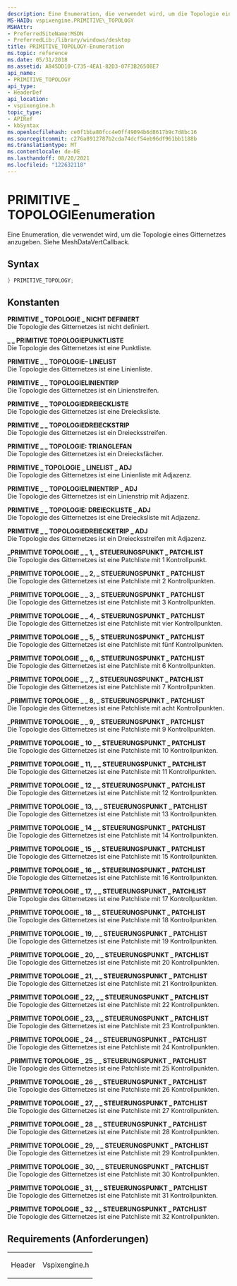 ```yaml
---
description: Eine Enumeration, die verwendet wird, um die Topologie eines Gitternetzes anzugeben. Siehe MeshDataVertCallback.
MS-HAID: vspixengine.PRIMITIVE\_TOPOLOGY
MSHAttr:
- PreferredSiteName:MSDN
- PreferredLib:/library/windows/desktop
title: PRIMITIVE_TOPOLOGY-Enumeration
ms.topic: reference
ms.date: 05/31/2018
ms.assetid: A845DD10-C735-4EA1-82D3-07F3B26508E7
api_name:
- PRIMITIVE_TOPOLOGY
api_type:
- HeaderDef
api_location:
- vspixengine.h
topic_type:
- APIRef
- kbSyntax
ms.openlocfilehash: ce0f1bba80fcc4e0ff49094b6d8617b9c7d8bc16
ms.sourcegitcommit: c276a8912787b2cda74dcf54eb96df961bb1188b
ms.translationtype: MT
ms.contentlocale: de-DE
ms.lasthandoff: 08/20/2021
ms.locfileid: "122632118"
---
```

# <a name="span-idvspixengineprimitive_topologyspanprimitive_topology-enumeration"></a><span id="vspixengine.primitive_topology"></span>PRIMITIVE \_ TOPOLOGIEenumeration

Eine Enumeration, die verwendet wird, um die Topologie eines Gitternetzes anzugeben. Siehe MeshDataVertCallback.

## <a name="syntax"></a>Syntax


```C++
} PRIMITIVE_TOPOLOGY;
```

## <a name="constants"></a>Konstanten

<span id="PRIMITIVE_TOPOLOGY_UNDEFINED"></span><span id="primitive_topology_undefined"></span>**PRIMITIVE \_ TOPOLOGIE \_ NICHT DEFINIERT**  
Die Topologie des Gitternetzes ist nicht definiert.

<span id="PRIMITIVE_TOPOLOGY_POINTLIST"></span><span id="primitive_topology_pointlist"></span>**\_ \_ PRIMITIVE TOPOLOGIEPUNKTLISTE**  
Die Topologie des Gitternetzes ist eine Punktliste.

<span id="PRIMITIVE_TOPOLOGY_LINELIST"></span><span id="primitive_topology_linelist"></span>**PRIMITIVE \_ \_ TOPOLOGIE– LINELIST**  
Die Topologie des Gitternetzes ist eine Linienliste.

<span id="PRIMITIVE_TOPOLOGY_LINESTRIP"></span><span id="primitive_topology_linestrip"></span>**PRIMITIVE \_ \_ TOPOLOGIELINIENTRIP**  
Die Topologie des Gitternetzes ist ein Linienstreifen.

<span id="PRIMITIVE_TOPOLOGY_TRIANGLELIST"></span><span id="primitive_topology_trianglelist"></span>**PRIMITIVE \_ \_ TOPOLOGIEDREIECKLISTE**  
Die Topologie des Gitternetzes ist eine Dreiecksliste.

<span id="PRIMITIVE_TOPOLOGY_TRIANGLESTRIP"></span><span id="primitive_topology_trianglestrip"></span>**PRIMITIVE \_ \_ TOPOLOGIEDREIECKSTRIP**  
Die Topologie des Gitternetzes ist ein Dreiecksstreifen.

<span id="PRIMITIVE_TOPOLOGY_TRIANGLEFAN"></span><span id="primitive_topology_trianglefan"></span>**PRIMITIVE \_ \_ TOPOLOGIE: TRIANGLEFAN**  
Die Topologie des Gitternetzes ist ein Dreiecksfächer.

<span id="PRIMITIVE_TOPOLOGY_LINELIST_ADJ"></span><span id="primitive_topology_linelist_adj"></span>**PRIMITIVE \_ TOPOLOGIE \_ LINELIST \_ ADJ**  
Die Topologie des Gitternetzes ist eine Linienliste mit Adjazenz.

<span id="PRIMITIVE_TOPOLOGY_LINESTRIP_ADJ"></span><span id="primitive_topology_linestrip_adj"></span>**PRIMITIVE \_ \_ TOPOLOGIELINIENTRIP \_ ADJ**  
Die Topologie des Gitternetzes ist ein Linienstrip mit Adjazenz.

<span id="PRIMITIVE_TOPOLOGY_TRIANGLELIST_ADJ"></span><span id="primitive_topology_trianglelist_adj"></span>**PRIMITIVE \_ \_ TOPOLOGIE: DREIECKLISTE \_ ADJ**  
Die Topologie des Gitternetzes ist eine Dreiecksliste mit Adjazenz.

<span id="PRIMITIVE_TOPOLOGY_TRIANGLESTRIP_ADJ"></span><span id="primitive_topology_trianglestrip_adj"></span>**PRIMITIVE \_ \_ TOPOLOGIEDREIECKETRIP \_ ADJ**  
Die Topologie des Gitternetzes ist ein Dreiecksstreifen mit Adjazenz.

<span id="PRIMITIVE_TOPOLOGY_1_CONTROL_POINT_PATCHLIST"></span><span id="primitive_topology_1_control_point_patchlist"></span>**\_PRIMITIVE TOPOLOGIE \_ \_ 1, \_ STEUERUNGSPUNKT \_ PATCHLIST**  
Die Topologie des Gitternetzes ist eine Patchliste mit 1 Kontrollpunkt.

<span id="PRIMITIVE_TOPOLOGY_2_CONTROL_POINT_PATCHLIST"></span><span id="primitive_topology_2_control_point_patchlist"></span>**\_PRIMITIVE TOPOLOGIE \_ \_ 2, \_ STEUERUNGSPUNKT \_ PATCHLIST**  
Die Topologie des Gitternetzes ist eine Patchliste mit 2 Kontrollpunkten.

<span id="PRIMITIVE_TOPOLOGY_3_CONTROL_POINT_PATCHLIST"></span><span id="primitive_topology_3_control_point_patchlist"></span>**\_PRIMITIVE TOPOLOGIE \_ \_ 3, \_ STEUERUNGSPUNKT \_ PATCHLIST**  
Die Topologie des Gitternetzes ist eine Patchliste mit 3 Kontrollpunkten.

<span id="PRIMITIVE_TOPOLOGY_4_CONTROL_POINT_PATCHLIST"></span><span id="primitive_topology_4_control_point_patchlist"></span>**\_PRIMITIVE TOPOLOGIE \_ \_ 4, \_ STEUERUNGSPUNKT \_ PATCHLIST**  
Die Topologie des Gitternetzes ist eine Patchliste mit vier Kontrollpunkten.

<span id="PRIMITIVE_TOPOLOGY_5_CONTROL_POINT_PATCHLIST"></span><span id="primitive_topology_5_control_point_patchlist"></span>**\_PRIMITIVE TOPOLOGIE \_ \_ 5, \_ STEUERUNGSPUNKT \_ PATCHLIST**  
Die Topologie des Gitternetzes ist eine Patchliste mit fünf Kontrollpunkten.

<span id="PRIMITIVE_TOPOLOGY_6_CONTROL_POINT_PATCHLIST"></span><span id="primitive_topology_6_control_point_patchlist"></span>**\_PRIMITIVE TOPOLOGIE \_ \_ 6, \_ STEUERUNGSPUNKT \_ PATCHLIST**  
Die Topologie des Gitternetzes ist eine Patchliste mit 6 Kontrollpunkten.

<span id="PRIMITIVE_TOPOLOGY_7_CONTROL_POINT_PATCHLIST"></span><span id="primitive_topology_7_control_point_patchlist"></span>**\_PRIMITIVE TOPOLOGIE \_ \_ 7, \_ STEUERUNGSPUNKT \_ PATCHLIST**  
Die Topologie des Gitternetzes ist eine Patchliste mit 7 Kontrollpunkten.

<span id="PRIMITIVE_TOPOLOGY_8_CONTROL_POINT_PATCHLIST"></span><span id="primitive_topology_8_control_point_patchlist"></span>**\_PRIMITIVE TOPOLOGIE \_ \_ 8, \_ STEUERUNGSPUNKT \_ PATCHLIST**  
Die Topologie des Gitternetzes ist eine Patchliste mit acht Kontrollpunkten.

<span id="PRIMITIVE_TOPOLOGY_9_CONTROL_POINT_PATCHLIST"></span><span id="primitive_topology_9_control_point_patchlist"></span>**\_PRIMITIVE TOPOLOGIE \_ \_ 9, \_ STEUERUNGSPUNKT \_ PATCHLIST**  
Die Topologie des Gitternetzes ist eine Patchliste mit 9 Kontrollpunkten.

<span id="PRIMITIVE_TOPOLOGY_10_CONTROL_POINT_PATCHLIST"></span><span id="primitive_topology_10_control_point_patchlist"></span>**\_PRIMITIVE TOPOLOGIE \_ 10 \_ \_ STEUERUNGSPUNKT \_ PATCHLIST**  
Die Topologie des Gitternetzes ist eine Patchliste mit 10 Kontrollpunkten.

<span id="PRIMITIVE_TOPOLOGY_11_CONTROL_POINT_PATCHLIST"></span><span id="primitive_topology_11_control_point_patchlist"></span>**\_PRIMITIVE TOPOLOGIE \_ 11, \_ \_ STEUERUNGSPUNKT \_ PATCHLIST**  
Die Topologie des Gitternetzes ist eine Patchliste mit 11 Kontrollpunkten.

<span id="PRIMITIVE_TOPOLOGY_12_CONTROL_POINT_PATCHLIST"></span><span id="primitive_topology_12_control_point_patchlist"></span>**\_PRIMITIVE TOPOLOGIE \_ 12 \_ \_ STEUERUNGSPUNKT \_ PATCHLIST**  
Die Topologie des Gitternetzes ist eine Patchliste mit 12 Kontrollpunkten.

<span id="PRIMITIVE_TOPOLOGY_13_CONTROL_POINT_PATCHLIST"></span><span id="primitive_topology_13_control_point_patchlist"></span>**\_PRIMITIVE TOPOLOGIE \_ 13, \_ \_ STEUERUNGSPUNKT \_ PATCHLIST**  
Die Topologie des Gitternetzes ist eine Patchliste mit 13 Kontrollpunkten.

<span id="PRIMITIVE_TOPOLOGY_14_CONTROL_POINT_PATCHLIST"></span><span id="primitive_topology_14_control_point_patchlist"></span>**\_PRIMITIVE TOPOLOGIE \_ 14 \_ \_ STEUERUNGSPUNKT \_ PATCHLIST**  
Die Topologie des Gitternetzes ist eine Patchliste mit 14 Kontrollpunkten.

<span id="PRIMITIVE_TOPOLOGY_15_CONTROL_POINT_PATCHLIST"></span><span id="primitive_topology_15_control_point_patchlist"></span>**\_PRIMITIVE TOPOLOGIE \_ 15 \_ \_ STEUERUNGSPUNKT \_ PATCHLIST**  
Die Topologie des Gitternetzes ist eine Patchliste mit 15 Kontrollpunkten.

<span id="PRIMITIVE_TOPOLOGY_16_CONTROL_POINT_PATCHLIST"></span><span id="primitive_topology_16_control_point_patchlist"></span>**\_PRIMITIVE TOPOLOGIE \_ 16 \_ \_ STEUERUNGSPUNKT \_ PATCHLIST**  
Die Topologie des Gitternetzes ist eine Patchliste mit 16 Kontrollpunkten.

<span id="PRIMITIVE_TOPOLOGY_17_CONTROL_POINT_PATCHLIST"></span><span id="primitive_topology_17_control_point_patchlist"></span>**\_PRIMITIVE TOPOLOGIE \_ 17, \_ \_ STEUERUNGSPUNKT \_ PATCHLIST**  
Die Topologie des Gitternetzes ist eine Patchliste mit 17 Kontrollpunkten.

<span id="PRIMITIVE_TOPOLOGY_18_CONTROL_POINT_PATCHLIST"></span><span id="primitive_topology_18_control_point_patchlist"></span>**\_PRIMITIVE TOPOLOGIE \_ 18 \_ \_ STEUERUNGSPUNKT \_ PATCHLIST**  
Die Topologie des Gitternetzes ist eine Patchliste mit 18 Kontrollpunkten.

<span id="PRIMITIVE_TOPOLOGY_19_CONTROL_POINT_PATCHLIST"></span><span id="primitive_topology_19_control_point_patchlist"></span>**\_PRIMITIVE TOPOLOGIE \_ 19, \_ \_ STEUERUNGSPUNKT \_ PATCHLIST**  
Die Topologie des Gitternetzes ist eine Patchliste mit 19 Kontrollpunkten.

<span id="PRIMITIVE_TOPOLOGY_20_CONTROL_POINT_PATCHLIST"></span><span id="primitive_topology_20_control_point_patchlist"></span>**\_PRIMITIVE TOPOLOGIE \_ 20, \_ \_ STEUERUNGSPUNKT \_ PATCHLIST**  
Die Topologie des Gitternetzes ist eine Patchliste mit 20 Kontrollpunkten.

<span id="PRIMITIVE_TOPOLOGY_21_CONTROL_POINT_PATCHLIST"></span><span id="primitive_topology_21_control_point_patchlist"></span>**\_PRIMITIVE TOPOLOGIE \_ 21, \_ \_ STEUERUNGSPUNKT \_ PATCHLIST**  
Die Topologie des Gitternetzes ist eine Patchliste mit 21 Kontrollpunkten.

<span id="PRIMITIVE_TOPOLOGY_22_CONTROL_POINT_PATCHLIST"></span><span id="primitive_topology_22_control_point_patchlist"></span>**\_PRIMITIVE TOPOLOGIE \_ 22, \_ \_ STEUERUNGSPUNKT \_ PATCHLIST**  
Die Topologie des Gitternetzes ist eine Patchliste mit 22 Kontrollpunkten.

<span id="PRIMITIVE_TOPOLOGY_23_CONTROL_POINT_PATCHLIST"></span><span id="primitive_topology_23_control_point_patchlist"></span>**\_PRIMITIVE TOPOLOGIE \_ 23, \_ \_ STEUERUNGSPUNKT \_ PATCHLIST**  
Die Topologie des Gitternetzes ist eine Patchliste mit 23 Kontrollpunkten.

<span id="PRIMITIVE_TOPOLOGY_24_CONTROL_POINT_PATCHLIST"></span><span id="primitive_topology_24_control_point_patchlist"></span>**\_PRIMITIVE TOPOLOGIE \_ 24 \_ \_ STEUERUNGSPUNKT \_ PATCHLIST**  
Die Topologie des Gitternetzes ist eine Patchliste mit 24 Kontrollpunkten.

<span id="PRIMITIVE_TOPOLOGY_25_CONTROL_POINT_PATCHLIST"></span><span id="primitive_topology_25_control_point_patchlist"></span>**\_PRIMITIVE TOPOLOGIE \_ 25 \_ \_ STEUERUNGSPUNKT \_ PATCHLIST**  
Die Topologie des Gitternetzes ist eine Patchliste mit 25 Kontrollpunkten.

<span id="PRIMITIVE_TOPOLOGY_26_CONTROL_POINT_PATCHLIST"></span><span id="primitive_topology_26_control_point_patchlist"></span>**\_PRIMITIVE TOPOLOGIE \_ 26 \_ \_ STEUERUNGSPUNKT \_ PATCHLIST**  
Die Topologie des Gitternetzes ist eine Patchliste mit 26 Kontrollpunkten.

<span id="PRIMITIVE_TOPOLOGY_27_CONTROL_POINT_PATCHLIST"></span><span id="primitive_topology_27_control_point_patchlist"></span>**\_PRIMITIVE TOPOLOGIE \_ 27, \_ \_ STEUERUNGSPUNKT \_ PATCHLIST**  
Die Topologie des Gitternetzes ist eine Patchliste mit 27 Kontrollpunkten.

<span id="PRIMITIVE_TOPOLOGY_28_CONTROL_POINT_PATCHLIST"></span><span id="primitive_topology_28_control_point_patchlist"></span>**\_PRIMITIVE TOPOLOGIE \_ 28 \_ \_ STEUERUNGSPUNKT \_ PATCHLIST**  
Die Topologie des Gitternetzes ist eine Patchliste mit 28 Kontrollpunkten.

<span id="PRIMITIVE_TOPOLOGY_29_CONTROL_POINT_PATCHLIST"></span><span id="primitive_topology_29_control_point_patchlist"></span>**\_PRIMITIVE TOPOLOGIE \_ 29, \_ \_ STEUERUNGSPUNKT \_ PATCHLIST**  
Die Topologie des Gitternetzes ist eine Patchliste mit 29 Kontrollpunkten.

<span id="PRIMITIVE_TOPOLOGY_30_CONTROL_POINT_PATCHLIST"></span><span id="primitive_topology_30_control_point_patchlist"></span>**\_PRIMITIVE TOPOLOGIE \_ 30, \_ \_ STEUERUNGSPUNKT \_ PATCHLIST**  
Die Topologie des Gitternetzes ist eine Patchliste mit 30 Kontrollpunkten.

<span id="PRIMITIVE_TOPOLOGY_31_CONTROL_POINT_PATCHLIST"></span><span id="primitive_topology_31_control_point_patchlist"></span>**\_PRIMITIVE TOPOLOGIE \_ 31, \_ \_ STEUERUNGSPUNKT \_ PATCHLIST**  
Die Topologie des Gitternetzes ist eine Patchliste mit 31 Kontrollpunkten.

<span id="PRIMITIVE_TOPOLOGY_32_CONTROL_POINT_PATCHLIST"></span><span id="primitive_topology_32_control_point_patchlist"></span>**\_PRIMITIVE TOPOLOGIE \_ 32 \_ \_ STEUERUNGSPUNKT \_ PATCHLIST**  
Die Topologie des Gitternetzes ist eine Patchliste mit 32 Kontrollpunkten.

## <a name="requirements"></a>Requirements (Anforderungen)

<table><colgroup><col  /><col  /></colgroup><tbody><tr class="odd"><td><p>Header</p></td><td>Vspixengine.h</td></tr></tbody></table>

 

 



